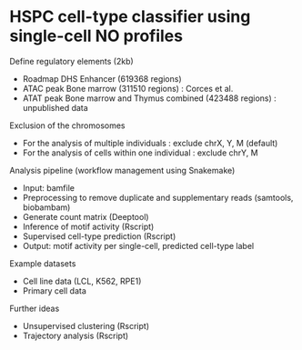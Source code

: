 # HSPC cell-type classifier using single-cell NO profiles


Define regulatory elements (2kb)
- Roadmap DHS Enhancer (619368 regions)
- ATAC peak Bone marrow (311510 regions) : Corces et al.
- ATAT peak Bone marrow and Thymus combined (423488 regions) : unpublished data


Exclusion of the chromosomes
- For the analysis of multiple individuals : exclude chrX, Y, M (default)
- For the analysis of cells within one individual : exclude chrY, M


Analysis pipeline (workflow management using Snakemake)
- Input: bamfile 
- Preprocessing to remove duplicate and supplementary reads (samtools, biobambam)
- Generate count matrix (Deeptool)
- Inference of motif activity (Rscript)
- Supervised cell-type prediction (Rscript)
- Output: motif activity per single-cell, predicted cell-type label


Example datasets
- Cell line data (LCL, K562, RPE1)
- Primary cell data


Further ideas
- Unsupervised clustering (Rscript)
- Trajectory analysis (Rscript)
